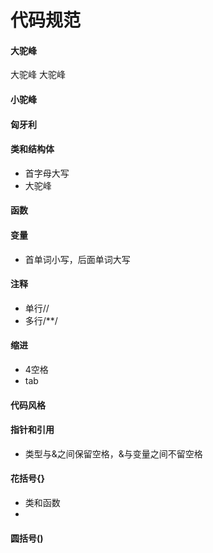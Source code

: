 # 代码规范

#### 大驼峰
  大驼峰
  大驼峰

#### 小驼峰

#### 匈牙利

#### 类和结构体
* 首字母大写
* 大驼峰

#### 函数

#### 变量
* 首单词小写，后面单词大写

#### 注释
* 单行//
* 多行/**/ 

#### 缩进
* 4空格
* tab

#### 代码风格

#### 指针和引用
* 类型与&之间保留空格，&与变量之间不留空格

#### 花括号{}
* 类和函数
* 

#### 圆括号()
